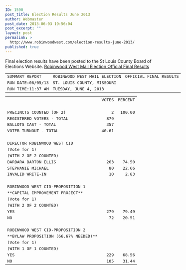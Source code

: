 ```yaml
---
ID: 1590
post_title: Election Results June 2013
author: Webmaster
post_date: 2013-06-03 19:56:04
post_excerpt: ""
layout: post
permalink: >
  http://www.robinwoodwest.com/election-results-june-2013/
published: true
---
```

Final election results have been posted to the St Louis County Board of Elections Website.
<a href="http://www.stlouisco.com/portals/8/docs/document%20library/elections/eresults/el130604/el45.html">Robinwood West Mail Election Official Final Results</a>

<table style="text-align:left;width:48em;font-family:monospace;">
<tr><td>SUMMARY REPORT</td><td>ROBINWOOD WEST MAIL ELECTION</td><td>OFFICIAL FINAL RESULTS</td></tr>
<tr><td>RUN DATE:06/05/13</td><td>ST. LOUIS COUNTY, MISSOURI</td><td></td></tr>
<tr><td>RUN TIME:11:37 AM</td><td>TUESDAY, JUNE 4, 2013</td><td></td></tr>
</table>

<table style="width:48em;font-family:monospace;">
<tr><td></td><td style="text-align:right;">VOTES</td><td style="text-align:right;"> PERCENT</td></tr>
<tr><td>&nbsp;</td></tr>
<tr><td>PRECINCTS COUNTED (OF 2)</td><td style="text-align:right;">2</td><td style="text-align:right;">100.00</td></tr>
<tr><td>REGISTERED VOTERS - TOTAL</td><td style="text-align:right;">879</td></tr>
<tr><td>BALLOTS CAST - TOTAL</td><td style="text-align:right;">357</td></tr>
<tr><td>VOTER TURNOUT - TOTAL</td><td style="text-align:right;">40.61</td></tr>
<tr><td>&nbsp;</td></tr>
<tr><td>DIRECTOR ROBINWOOD WEST CID</td><td></td><td></td></tr>
<tr><td>(Vote for 1)</td><td></td><td></td></tr>
<tr><td> (WITH 2 OF 2  COUNTED)</td><td></td><td></td></tr>
<tr><td>BARBARA BARTON ELLIS</td><td style="text-align:right;">263</td><td style="text-align:right;">74.50</td></tr>
<tr><td>STEPHANIE MICHAEL</td><td style="text-align:right;">80</td><td style="text-align:right;">22.66</td></tr>
<tr><td>INVALID WRITE-IN</td><td style="text-align:right;">10</td><td style="text-align:right;">2.83</td></tr>
<tr><td>&nbsp;</td></tr>
<tr><td>ROBINWOOD WEST CID-PROPOSITION 1</td><td></td><td></td></tr>
<tr><td>**CAPITAL IMPROVEMENT PROJECT**</td><td></td><td></td></tr>
<tr><td>(Vote for 1)</td><td></td><td></td></tr>
<tr><td> (WITH 2 OF 2  COUNTED)</td><td></td><td></td></tr>
<tr><td>YES</td><td style="text-align:right;">279</td><td style="text-align:right;">79.49</td></tr>
<tr><td>NO</td><td style="text-align:right;">72</td><td style="text-align:right;">20.51</td></tr>
<tr><td>&nbsp;</td></tr>
<tr><td>ROBINWOOD WEST CID-PROPOSITION 2</td><td></td><td></td></tr>
<tr><td>**BYLAW PROPOSITION (66.67% NEEDED)**</td><td></td><td></td></tr>
<tr><td>(Vote for 1)</td><td></td><td></td></tr>
<tr><td> (WITH 1 OF 1  COUNTED)</td><td></td><td></td></tr>
<tr><td>YES</td><td style="text-align:right;">229</td><td style="text-align:right;">68.56</td></tr>
<tr><td>NO</td><td style="text-align:right;">105</td><td style="text-align:right;">31.44</td></tr>
</table>